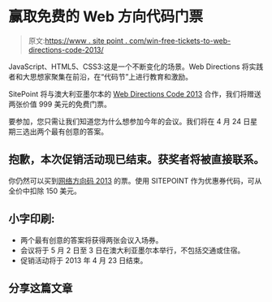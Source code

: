 # 赢取免费的 Web 方向代码门票

> 原文:[https://www . site point . com/win-free-tickets-to-web-directions-code-2013/](https://www.sitepoint.com/win-free-tickets-to-web-directions-code-2013/)

JavaScript、HTML5、CSS3:这是一个不断变化的场景。Web Directions 将实践者和大思想家聚集在前沿，在“代码节”上进行教育和激励。

SitePoint 将与澳大利亚墨尔本的 [Web Directions Code 2013](http://code13.webdirections.org/) 合作，我们将赠送两张价值 999 美元的免费门票。

要参加，您只需让我们知道您为什么想参加今年的会议。我们将在 4 月 24 日星期三选出两个最有创意的答案。

## 抱歉，本次促销活动现已结束。获奖者将被直接联系。

你仍然可以买到[网络方向码 2013](http://code13.webdirections.org/) 的票。使用 SITEPOINT 作为优惠券代码，可从全价中扣除 150 美元。

## 小字印刷:

*   两个最有创意的答案将获得两张会议入场券。
*   会议将于 5 月 2 日至 3 日在澳大利亚墨尔本举行，不包括交通或住宿。
*   促销活动将于 2013 年 4 月 23 日结束。

## 分享这篇文章